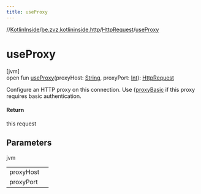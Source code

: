 ```yaml
---
title: useProxy
---
```

//[KotlinInside](../../../index.html)/[be.zvz.kotlininside.http](../index.html)/[HttpRequest](index.html)/[useProxy](use-proxy.html)



# useProxy



[jvm]\
open fun [useProxy](use-proxy.html)(proxyHost: [String](https://docs.oracle.com/javase/7/docs/api/java/lang/String.html), proxyPort: [Int](https://kotlinlang.org/api/latest/jvm/stdlib/kotlin/-int/index.html)): [HttpRequest](index.html)



Configure an HTTP proxy on this connection. Use {[proxyBasic](proxy-basic.html) if this proxy requires basic authentication.



#### Return



this request



## Parameters


jvm

| | |
|---|---|
| proxyHost |  |
| proxyPort |  |




